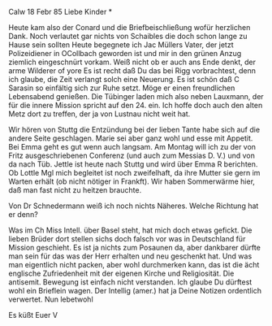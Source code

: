  Calw 18 Febr 85
Liebe Kinder <Marie>*

Heute kam also der Conard und die Briefbeischließung wofür herzlichen Dank. Noch verlautet gar nichts von Schaibles die doch schon lange zu Hause sein sollten Heute begegnete ich Jac Müllers Vater, der jetzt Polizeidiener in OCollbach geworden ist und mir in den grünen Anzug ziemlich eingeschnürt vorkam. Weiß nicht ob er auch ans Ende denkt, der arme Wilderer of yore 
Es ist recht daß Du das bei Rigg vorbrachtest, denn ich glaube, die Zeit verlangt solch eine Neuerung. Es ist schön daß C Sarasin so einfältig sich zur Ruhe setzt. Möge er einen freundlichen Lebensabend genießen. 
Die Tübinger laden mich also neben Lauxmann, der für die innere Mission spricht auf den 24. ein. Ich hoffe doch auch den alten Metz dort zu treffen, der ja von Lustnau nicht weit hat.

Wir hören von Stuttg die Entzündung bei der lieben Tante habe sich auf die andere Seite geschlagen. Marie sei aber ganz wohl und esse mit Appetit. Bei Emma geht es gut wenn auch langsam. Am Montag will ich zu der von Fritz ausgeschriebenen Conferenz (und auch zum Messias D. V.) und von da nach Tüb. Jettle ist heute nach Stuttg und wird über Emma R berichten. 
Ob Lottle Mgl mich begleitet ist noch zweifelhaft, da ihre Mutter sie gern im Warten erhält (ob nicht nötiger in Frankft). Wir haben Sommerwärme hier, daß man fast nicht zu heitzen brauchte.

Von Dr Schnedermann weiß ich noch nichts Näheres. Welche Richtung hat er denn?

Was im Ch Miss Intell. über Basel steht, hat mich doch etwas gefickt. Die lieben Brüder dort stellen sichs doch falsch vor was in Deutschland für Mission geschieht. Es ist ja nichts zum Posaunen da, aber dankbarer dürfte man sein für das was der Herr erhalten und neu geschenkt hat. Und was man eigentlich nicht packen, aber wohl durchmerken kann, das ist die ächt englische Zufriedenheit mit der eigenen Kirche und Religiosität. Die antisemit. Bewegung ist einfach nicht verstanden. Ich glaube Du dürftest wohl ein Brieflein wagen. Der Intellig (amer.) hat ja Deine Notizen ordentlich verwertet. Nun lebetwohl

 Es küßt Euer V
